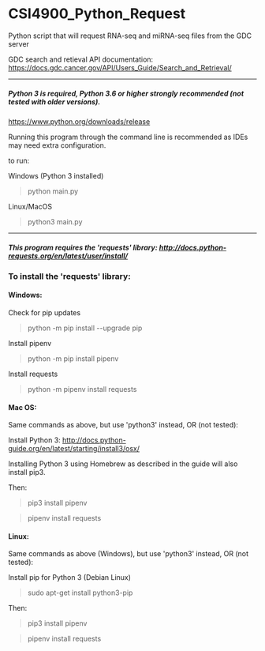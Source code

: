 # CSI4900_Python_Request
Python script that will request RNA-seq and miRNA-seq files from the GDC server

GDC search and retieval API documentation: https://docs.gdc.cancer.gov/API/Users_Guide/Search_and_Retrieval/

___

##### Python 3 is required, Python 3.6 or higher strongly recommended (not tested with older versions).

https://www.python.org/downloads/release

Running this program through the command line is recommended as IDEs may need extra configuration.

to run:

Windows (Python 3 installed)

> python main.py

Linux/MacOS

> python3 main.py

___

##### This program requires the 'requests' library: http://docs.python-requests.org/en/latest/user/install/

### To install the 'requests' library:


#### Windows: 


Check for pip updates

> python -m pip install --upgrade pip


Install pipenv

> python -m pip install pipenv


Install requests

> python -m pipenv install requests


#### Mac OS:

Same commands as above, but use 'python3' instead, OR (not tested):


Install Python 3: http://docs.python-guide.org/en/latest/starting/install3/osx/ 

Installing Python 3 using Homebrew as described in the guide will also install pip3.

Then:

> pip3 install pipenv

> pipenv install requests


#### Linux:

Same commands as above (Windows), but use 'python3' instead, OR (not tested):


Install pip for Python 3 (Debian Linux)

> sudo apt-get install python3-pip

Then:

> pip3 install pipenv

> pipenv install requests
